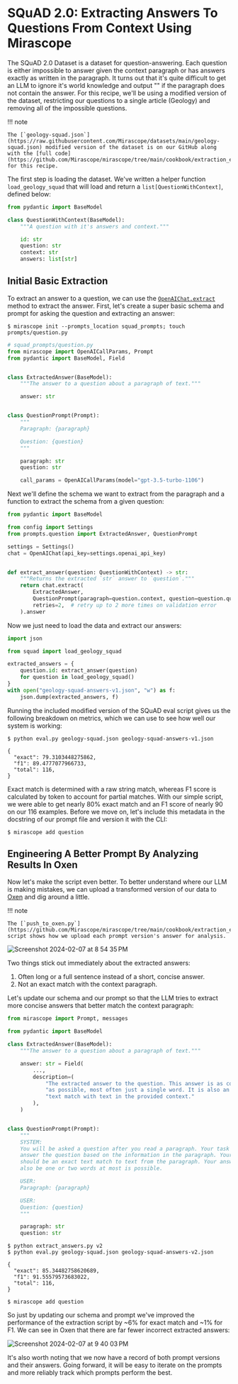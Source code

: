 # SQuAD 2.0: Extracting Answers To Questions From Context Using Mirascope

The SQuAD 2.0 Dataset is a dataset for question-answering. Each question is either impossible to answer given the context paragraph or has answers exactly as written in the paragraph. It turns out that it's quite difficult to get an LLM to ignore it's world knowledge and output "<No Answer>" if the paragraph does not contain the answer. For this recipe, we'll be using a modified version of the dataset, restricting our questions to a single article (Geology) and removing all of the impossible questions.

!!! note

    The [`geology-squad.json`](https://raw.githubusercontent.com/Mirascope/datasets/main/geology-squad.json) modified version of the dataset is on our GitHub along with the [full code](https://github.com/Mirascope/mirascope/tree/main/cookbook/extraction_examples/squad_extraction) for this recipe.

The first step is loading the dataset. We've written a helper function `load_geology_squad` that will load and return a `list[QuestionWithContext]`, defined below:

```python
from pydantic import BaseModel

class QuestionWithContext(BaseModel):
    """A question with it's answers and context."""

    id: str
    question: str
    context: str
    answers: list[str]
```

## Initial Basic Extraction

To extract an answer to a question, we can use the [`OpenAIChat.extract`](../api/openai/models/openai_chat.md/#mirascope.openai.models.OpenAIChat.extract) method to extract the answer. First, let's create a super basic schema and prompt for asking the question and extracting an answer:

```shell
$ mirascope init --prompts_location squad_prompts; touch prompts/question.py
```

```python
# squad_prompts/question.py
from mirascope import OpenAICallParams, Prompt
from pydantic import BaseModel, Field


class ExtractedAnswer(BaseModel):
    """The answer to a question about a paragraph of text."""

    answer: str


class QuestionPrompt(Prompt):
    """
    Paragraph: {paragraph}

    Question: {question}
    """

    paragraph: str
    question: str

    call_params = OpenAICallParams(model="gpt-3.5-turbo-1106")
```

Next we'll define the schema we want to extract from the paragraph and a function to extract the schema from a given question:

```python
from pydantic import BaseModel

from config import Settings
from prompts.question import ExtractedAnswer, QuestionPrompt

settings = Settings()
chat = OpenAIChat(api_key=settings.openai_api_key)


def extract_answer(question: QuestionWithContext) -> str:
    """Returns the extracted `str` answer to `question`."""
    return chat.extract(
        ExtractedAnswer,
        QuestionPrompt(paragraph=question.context, question=question.question),
        retries=2,  # retry up to 2 more times on validation error
    ).answer
```

Now we just need to load the data and extract our answers:

```python
import json

from squad import load_geology_squad

extracted_answers = {
    question.id: extract_answer(question)
    for question in load_geology_squad()
}
with open("geology-squad-answers-v1.json", "w") as f:
    json.dump(extracted_answers, f)
```

Running the included modified version of the SQuAD eval script gives us the following breakdown on metrics, which we can use to see how well our system is working:

```shell
$ python eval.py geology-squad.json geology-squad-answers-v1.json
```

```
{
  "exact": 79.3103448275862,
  "f1": 89.4777077966733,
  "total": 116,
}
```

Exact match is determined with a raw string match, whereas F1 score is calculated by token to account for partial matches. With our simple script, we were able to get nearly 80% exact match and an F1 score of nearly 90 on our 116 examples. Before we move on, let's include this metadata in the docstring of our prompt file and version it with the CLI:

```shell
$ mirascope add question
```

## Engineering A Better Prompt By Analyzing Results In Oxen

Now let's make the script even better. To better understand where our LLM is making mistakes, we can upload a transformed version of our data to [Oxen](https://oxen.ai) and dig around a little.

!!! note

    The [`push_to_oxen.py`](https://github.com/Mirascope/mirascope/tree/main/cookbook/extraction_examples/squad_extraction/push_to_oxen.py) script shows how we upload each prompt version's answer for analysis.

![Screenshot 2024-02-07 at 8 54 35 PM](https://github.com/Mirascope/mirascope/assets/99370834/27ef286c-25db-4647-b42b-20413ebb4bb6)

Two things stick out immediately about the extracted answers:

1. Often long or a full sentence instead of a short, concise answer.
2. Not an exact match with the context paragraph.

Let's update our schema and our prompt so that the LLM tries to extract more concise answers that better match the context paragraph:

```python
from mirascope import Prompt, messages

from pydantic import BaseModel

class ExtractedAnswer(BaseModel):
    """The answer to a question about a paragraph of text."""

    answer: str = Field(
        ...,
        description=(
            "The extracted answer to the question. This answer is as concise "
            "as possible, most often just a single word. It is also an exact "
            "text match with text in the provided context."
        ),
    )


class QuestionPrompt(Prompt):
    """
    SYSTEM:
    You will be asked a question after you read a paragraph. Your task is to
    answer the question based on the information in the paragraph. Your answer
    should be an exact text match to text from the paragraph. Your answer should
    also be one or two words at most is possible.

    USER:
    Paragraph: {paragraph}

    USER:
    Question: {question}
    """

    paragraph: str
    question: str
```

```shell
$ python extract_answers.py v2
$ python eval.py geology-squad.json geology-squad-answers-v2.json
```

```
{
  "exact": 85.34482758620689,
  "f1": 91.55579573683022,
  "total": 116,
}
```

```shell
$ mirascope add question
```

So just by updating our schema and prompt we've improved the performance of the extraction script by ~6% for exact match and ~1% for F1. We can see in Oxen that there are far fewer incorrect extracted answers:

![Screenshot 2024-02-07 at 9 40 03 PM](https://github.com/Mirascope/mirascope/assets/99370834/a1075054-fea0-413a-a0b0-5f28c518356d)

It's also worth noting that we now have a record of both prompt versions and their answers. Going forward, it will be easy to iterate on the prompts and more reliably track which prompts perform the best.

